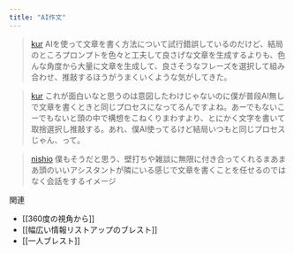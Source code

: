 ```yaml
---
title: "AI作文"
---
```


> [kur](https://twitter.com/kur/status/1644375654715244544) AIを使って文章を書く方法について試行錯誤しているのだけど、結局のところプロンプトを色々と工夫して良さげな文章を生成するよりも、色んな角度から大量に文章を生成して、良さそうなフレーズを選択して組み合わせ、推敲するほうがうまくいくような気がしてきた。

> [kur](https://twitter.com/kur/status/1644376272477499394) これが面白いなと思うのは意図したわけじゃないのに僕が普段AI無しで文章を書くときと同じプロセスになってるんですよね。あーでもないこーでもないと頭の中で構想をこねくりまわすより、とにかく文字を書いて取捨選択し推敲する。あれ、僕AI使ってるけど結局いつもと同じプロセスじゃん、って。

> [nishio](https://twitter.com/nishio/status/1644378432472772608) 僕もそうだと思う、壁打ちや雑談に無限に付き合ってくれるまあまあ頭のいいアシスタントが隣にいる感じで文章を書くことを任せるのではなく会話をするイメージ

関連
- [[360度の視角から]]
- [[幅広い情報リストアップのブレスト]]
- [[一人ブレスト]]
